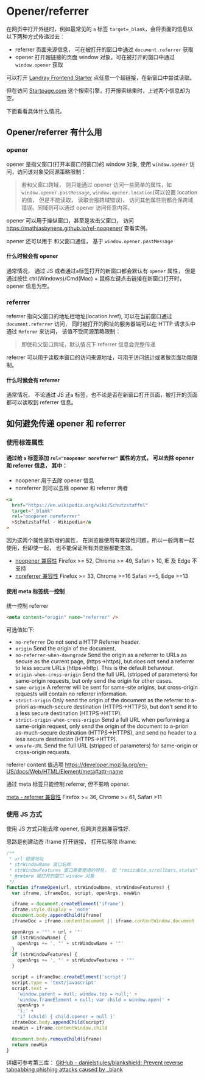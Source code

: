 # Opener/referrer

在网页中打开外链时，例如最常见的 `a` 标签 `target=_blank`，会将页面的信息以以下两种方式传递过去：

- referrer 页面来源信息， 可在被打开的窗口中通过 `document.referrer` 获取
- opener 打开超链接的页面 window 对象，可在被打开的窗口中通过 `window.opener` 获取

可以打开 [Landray Frontend Starter](http://frontend-toolkit.kk.cafe/frontend-starter/#/) 点任意一个超链接，在新窗口中尝试读取。

但在访问 [Startpage.com](https://us.startpage.com/) 这个搜索引擎，打开搜索结果时，上述两个信息却为空。

下面看看具体什么情况。

## Opener/referrer 有什么用

### opener

opener 是指父窗口(打开本窗口的窗口)的 window 对象, 使用 `window.opener` 访问，访问该对象受同源策略限制：

> 若和父窗口跨域， 则只能通过 opener 访问一些简单的属性，如 `window.opener.postMessage`, `window.opener.location`(可以设置 location 的值， 但是不能读取， 读取会报跨域错误)， 访问其他属性则都会保跨域错误。同域则可以通过 opener 访问任意内容。

opener 可以用于操纵窗口，甚至是攻击父窗口， 访问 <https://mathiasbynens.github.io/rel-noopener/> 查看实例。

opener 还可以用于 和父窗口通信， 基于 `window.opener.postMessage`

#### 什么时候会有 opener

通常情况， 通过 JS 或者通过`a`标签打开的新窗口都会默认有 `opener` 属性， 但是通过按住 ctrl(Windows)/Cmd(Mac) + 鼠标左键点击链接在新窗口打开时， opener 信息为空。

### referrer

referrer 指向父窗口的地址栏地址(location.href), 可以在当前窗口通过 `document.referrer` 访问， 同时被打开的网址的服务器端可以在 HTTP 请求头中通过 `Referer` 来访问， 该值不受同源策略限制：

> 即使和父窗口跨域，默认情况下 referrer 信息会完整传递

referrer 可以用于读取本窗口的访问来源地址，可用于访问统计或者做页面功能限制。

#### 什么时候会有 referrer

通常情况， 不论通过 JS 还`a` 标签，也不论是否在新窗口打开页面，被打开的页面都可以读取到 referrer 信息。

## 如何避免传递 opener 和 referrer

### 使用标签属性

#### 通过给 `a` 标签添加 `rel="noopener noreferrer"` 属性的方式， 可以去除 opener 和 referrer 信息， 其中：

- noopener 用于去除 opener 信息
- noreferrer 则可以去除 opener 和 referrer 两者

```html
<a
  href="https://en.wikipedia.org/wiki/Schutzstaffel"
  target="_blank"
  rel="noopener noreferrer"
  >Schutzstaffel - Wikipedia</a
>
```

因为这两个属性是新增的属性， 在浏览器使用有兼容性问题，所以一般两者一起使用，但即使一起， 也不能保证所有浏览器都能生效。

- [noopener 兼容性](https://caniuse.com/#search=noopener) Firefox >= 52, Chrome >= 49, Safari > 10, IE 及 Edge 不支持
- [noreferrer 兼容性](https://caniuse.com/#search=noreferrer) Firefox >= 33, Chrome >=16 Safari >=5, Edge >=13

#### 使用 meta 标签统一控制

统一控制 referrer

```html
<meta content="origin" name="referrer" />
```

可选值如下:

- `no-referrer` Do not send a HTTP Referrer header.
- `origin` Send the origin of the document.
- `no-referrer-when-downgrade` Send the origin as a referrer to URLs as secure as the current page, (https→https), but does not send a referrer to less secure URLs (https→http). This is the default behaviour.
- `origin-when-cross-origin` Send the full URL (stripped of parameters) for same-origin requests, but only send the origin for other cases.
- `same-origin` A referrer will be sent for same-site origins, but cross-origin requests will contain no referrer information.
- `strict-origin` Only send the origin of the document as the referrer to a-priori as-much-secure destination (HTTPS->HTTPS), but don't send it to a less secure destination (HTTPS->HTTP).
- `strict-origin-when-cross-origin` Send a full URL when performing a same-origin request, only send the origin of the document to a-priori as-much-secure destination (HTTPS->HTTPS), and send no header to a less secure destination (HTTPS->HTTP).
- `unsafe-URL` Send the full URL (stripped of parameters) for same-origin or cross-origin requests.

referrer content 值选项 <https://developer.mozilla.org/en-US/docs/Web/HTML/Element/meta#attr-name>

通过 meta 标签只能控制 referrer, 但不影响 opener.

[meta - referrer 兼容性](https://caniuse.com/#search=referrer) Firefox >= 36, Chrome >= 61, Safari >11

### 使用 JS 方式

使用 JS 方式只能去除 opener, 但跨浏览器兼容性好.

思路是创建动态 iframe 打开链接， 打开后移除 iframe:

```js
/**
 * url 链接地址
 * strWindowName 窗口名称
 * strWindowFeatures 窗口需要使用的特性， 如 "resizable,scrollbars,status"
 * @return 被打开的窗口 window 对象
 */
function iframeOpen(url, strWindowName, strWindowFeatures) {
  var iframe, iframeDoc, script, openArgs, newWin

  iframe = document.createElement('iframe')
  iframe.style.display = 'none'
  document.body.appendChild(iframe)
  iframeDoc = iframe.contentDocument || iframe.contentWindow.document

  openArgs = '"' + url + '"'
  if (strWindowName) {
    openArgs += ', "' + strWindowName + '"'
  }
  if (strWindowFeatures) {
    openArgs += ', "' + strWindowFeatures + '"'
  }

  script = iframeDoc.createElement('script')
  script.type = 'text/javascript'
  script.text =
    'window.parent = null; window.top = null;' +
    'window.frameElement = null; var child = window.open(' +
    openArgs +
    ');' +
    'if (child) { child.opener = null }'
  iframeDoc.body.appendChild(script)
  newWin = iframe.contentWindow.child

  document.body.removeChild(iframe)
  return newWin
}
```

详细可参考第三库：
[GitHub - danielstjules/blankshield: Prevent reverse tabnabbing phishing attacks caused by \_blank](https://github.com/danielstjules/blankshield/)

